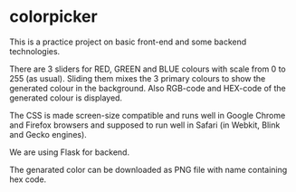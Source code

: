 # colorpicker

This is a practice project on basic front-end and some backend technologies.

There are 3 sliders for RED, GREEN and BLUE colours with scale from 0 to 255 (as usual). Sliding them mixes the 3 primary colours 
to show the generated colour in the background. Also RGB-code and HEX-code of the generated colour is displayed.

The CSS is made screen-size compatible and runs well in Google Chrome and Firefox browsers and supposed
to run well in Safari (in Webkit, Blink and Gecko engines).

We are using Flask for backend.

The genarated color can be downloaded as PNG file with name containing hex code.
